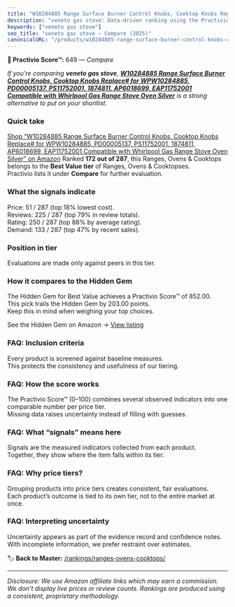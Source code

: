 ```yaml
---
title: "W10284885 Range Surface Burner Control Knobs, Cooktop Knobs Replace# for WPW10284885, PD00005137, PS11752001, 1874811, AP6018699, EAP11752001 Compatible with Whirlpool Gas Range Stove Oven Silver"
description: "veneto gas stove: Data-driven ranking using the Practivio Score™. Positioned by quality, value, demand, findability, momentum."
keywords: ["veneto gas stove"]
seo_title: "veneto gas stove — Compare (2025)"
canonicalURL: "/products/w10284885-range-surface-burner-control-knobs-cooktop-knobs-replace-for-wpw10284885-pd00005137-ps11752001-1874811-ap6018699-eap11752001-compatible-with-whirlpool-gas-range-stove-oven-silver-B0C4GFG491/"
---
```


**🛒 Practivio Score™:** 649 — _Compare_


*If you're comparing **veneto gas stove**, **[W10284885 Range Surface Burner Control Knobs, Cooktop Knobs Replace# for WPW10284885, PD00005137, PS11752001, 1874811, AP6018699, EAP11752001 Compatible with Whirlpool Gas Range Stove Oven Silver](https://www.amazon.com/dp/B0C4GFG491?tag=practivio-20)** is a strong alternative to put on your shortlist.*
### Quick take
[Shop “W10284885 Range Surface Burner Control Knobs, Cooktop Knobs Replace# for WPW10284885, PD00005137, PS11752001, 1874811, AP6018699, EAP11752001 Compatible with Whirlpool Gas Range Stove Oven Silver” on Amazon](https://www.amazon.com/dp/B0C4GFG491?tag=practivio-20)
Ranked **172 out of 287**, this Ranges, Ovens & Cooktops belongs to the **Best Value tier** of Ranges, Ovens & Cooktopses.  
Practivio lists it under **Compare** for further evaluation.

### What the signals indicate
Price: 51 / 287 (top 18% lowest cost).  
Reviews: 225 / 287 (top 79% in review totals).  
Rating: 250 / 287 (top 88% by average rating).  
Demand: 133 / 287 (top 47% by recent sales).

### Position in tier
Evaluations are made only against peers in this tier.

### How it compares to the Hidden Gem
The Hidden Gem for Best Value achieves a Practivio Score™ of 852.00.  
This pick trails the Hidden Gem by 203.00 points.  
Keep this in mind when weighing your top choices.  

See the Hidden Gem on Amazon → [View listing](https://www.amazon.com/dp/B0CHJ5HFNB?tag=practivio-20)

### FAQ: Inclusion criteria
Every product is screened against baseline measures.  
This protects the consistency and usefulness of our tiering.

### FAQ: How the score works
The Practivio Score™ (0–100) combines several observed indicators into one comparable number per price tier.  
Missing data raises uncertainty instead of filling with guesses.

### FAQ: What “signals” means here
Signals are the measured indicators collected from each product.  
Together, they show where the item falls within its tier.

### FAQ: Why price tiers?
Grouping products into price tiers creates consistent, fair evaluations.  
Each product’s outcome is tied to its own tier, not to the entire market at once.

### FAQ: Interpreting uncertainty
Uncertainty appears as part of the evidence record and confidence notes.  
With incomplete information, we prefer restraint over estimates.

<!-- Missing template for Compare/CompareWithinPriceClass -->


🏷️ **Back to Master:** [/rankings/ranges-ovens-cooktops/](/rankings/ranges-ovens-cooktops/)

---
_Disclosure: We use Amazon affiliate links which may earn a commission. We don’t display live prices or review counts. Rankings are produced using a consistent, proprietary methodology._
